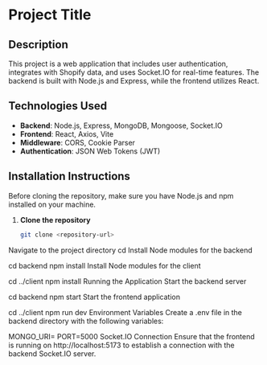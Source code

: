 # Project Title

## Description
This project is a web application that includes user authentication, integrates with Shopify data, and uses Socket.IO for real-time features. The backend is built with Node.js and Express, while the frontend utilizes React. 

## Technologies Used
- **Backend**: Node.js, Express, MongoDB, Mongoose, Socket.IO
- **Frontend**: React, Axios, Vite
- **Middleware**: CORS, Cookie Parser
- **Authentication**: JSON Web Tokens (JWT)

## Installation Instructions

Before cloning the repository, make sure you have Node.js and npm installed on your machine.

1. **Clone the repository**
   ```bash
   git clone <repository-url>

Navigate to the project directory
cd <project-directory>
Install Node modules for the backend


cd backend
npm install
Install Node modules for the client

cd ../client
npm install
Running the Application
Start the backend server

cd backend
npm start
Start the frontend application

cd ../client
npm run dev
Environment Variables
Create a .env file in the backend directory with the following variables:


MONGO_URI=<your-mongodb-uri>
PORT=5000
Socket.IO Connection
Ensure that the frontend is running on http://localhost:5173 to establish a connection with the backend Socket.IO server.


